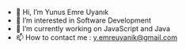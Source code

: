 - 👋 Hi, I’m Yunus Emre Uyanık
- 👀 I’m interested in Software Development
- 🌱 I’m currently working on JavaScript and Java
- 📫 How to contact me : y.emreuyanik@gmail.com

